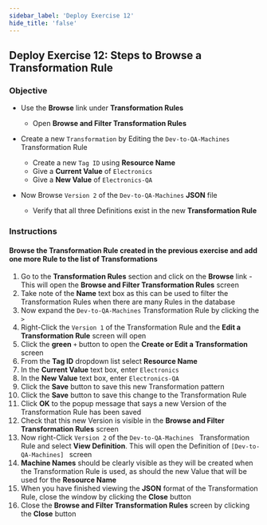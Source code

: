 ```yaml
---
sidebar_label: 'Deploy Exercise 12'
hide_title: 'false'
---
```


## Deploy Exercise 12: Steps to Browse a Transformation Rule

### Objective

- Use the **Browse** link under **Transformation Rules**
  - Open **Browse and Filter Transformation Rules**

- Create a new ```Transformation``` by Editing the ```Dev-to-QA-Machines``` Transformation Rule
  - Create a new ```Tag ID``` using **Resource Name**
  - Give a **Current Value** of ```Electronics```
  - Give a **New Value** of ```Electronics-QA```

- Now Browse ```Version 2``` of the ```Dev-to-QA-Machines``` **JSON** file  
  - Verify that all three Definitions exist in the new **Transformation Rule**

### Instructions

#### Browse the Transformation Rule created in the previous exercise and add one more Rule to the list of Transformations

1.	Go to the **Transformation Rules** section and click on the **Browse** link - This will open the **Browse and Filter Transformation Rules** screen
2.	Take note of the **Name** text box as this can be used to filter the Transformation Rules when there are many Rules in the database
3.	Now expand the ```Dev-to-QA-Machines``` Transformation Rule by clicking the ```>```
4.	Right-Click the ```Version 1``` of the Transformation Rule and the **Edit a Transformation Rule** screen will open
5.	Click the **green** ```+``` button to open the **Create or Edit a Transformation** screen
6.	From the **Tag ID** dropdown list select **Resource Name**
7.	In the **Current Value** text box, enter ```Electronics```
8.	In the **New Value** text box, enter ```Electronics-QA```
9.	Click the **Save** button to save this new Transformation pattern
10.	Click the **Save** button to save this change to the Transformation Rule
11.	Click **OK** to the popup message that says a new Version of the Transformation Rule has been saved
12.	Check that this new Version is visible in the **Browse and Filter Transformation Rules** screen
13.	Now right-Click ```Version 2``` of the ```Dev-to-QA-Machines ``` Transformation Rule and select **View Definition**. This will open the Definition of ```[Dev-to-QA-Machines] ``` screen
14.	**Machine Names** should be clearly visible as they will be created when the Transformation Rule is used, as should the new Value that will be used for the **Resource Name**
15.	When you have finished viewing the **JSON** format of the Transformation Rule, close the window by clicking the **Close** button
16.	Close the **Browse and Filter Transformation Rules** screen by clicking the **Close** button

<!--
<video width="320" height="240" controls>
  <source src="imgdeploy/Deploy_BrowseTransformationRules.mp4" type="video/mp4"></source>
Your browser does not support the video tag.
</video>
-->